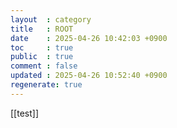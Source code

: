 ```yaml
---
layout  : category
title   : ROOT
date    : 2025-04-26 10:42:03 +0900
toc     : true
public  : true
comment : false
updated : 2025-04-26 10:52:40 +0900
regenerate: true
---
```


[[test]]
